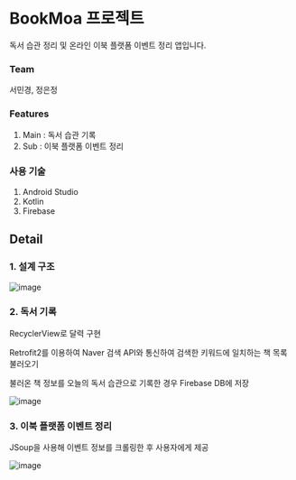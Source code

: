 # BookMoa 프로젝트
독서 습관 정리 및 온라인 이북 플랫폼 이벤트 정리 앱입니다.

### Team
서민경, 정은정 

### Features
1. Main : 독서 습관 기록 
2. Sub : 이북 플랫폼 이벤트 정리

### 사용 기술
1. Android Studio
2. Kotlin
3. Firebase

## Detail
### 1. 설계 구조

![image](https://user-images.githubusercontent.com/100047095/178299847-13796e18-bc28-46e2-9f82-da2c89d6fb2a.png)


### 2. 독서 기록
RecyclerView로 달력 구현

Retrofit2를 이용하여 Naver 검색 API와 통신하여 검색한 키워드에 일치하는 책 목록 불러오기

불러온 책 정보를 오늘의 독서 습관으로 기록한 경우 Firebase DB에 저장

![image](https://user-images.githubusercontent.com/100047095/178299975-1ddf606e-e301-4c0a-9a7d-a27d4aef8307.png)


### 3. 이북 플랫폼 이벤트 정리

JSoup을 사용해 이벤트 정보를 크롤링한 후 사용자에게 제공

![image](https://user-images.githubusercontent.com/100047095/178300699-4c57fa82-3226-4e18-8146-58f721651ee8.png)
